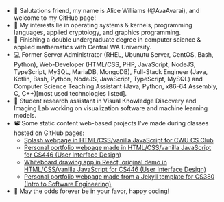 - 👋 Salutations friend, my name is Alice Williams (@AvaAvarai), and welcome to my GitHub page!
- 👀 My interests lie in operating systems & kernels, programming languages, applied cryptology, and graphics programming.
- 🌱 Finishing a double undergraduate degree in computer science & applied mathematics with Central WA University.
- :computer: Former Server Administrator (RHEL, Ubunutu Server, CentOS, Bash, Python), Web-Developer (HTML/CSS, PHP, JavaScript, NodeJS, TypeScript, MySQL, MariaDB, MongoDB), Full-Stack Engineer (Java, Kotlin, Bash, Python, NodeJS, JavaScript, TypeScript, MySQL) and Computer Science Teaching Assistant (Java, Python, x86-64 Assembly, C, C++)\[most used technologies listed\].
- :microscope: Student research assistant in Visual Knowledge Discovery and Imaging Lab working on visualization software and machine learning models.
- 📽️ Some static content web-based projects I've made during classes hosted on GitHub pages:
    + [Splash webpage in HTML/CSS/vanilla JavaScript for CWU CS Club](https://cwu-cs-club.github.io/club-webpage-splash/) 
    + [Personal portfolio webpage made in HTML/CSS/vanilla JavaScript for CS446 (User Interface Design)](https://avaavarai.github.io/cs446-portfolio-webpage/)  
    + [Whiteboard drawing app in React, original demo in HTML/CSS/vanilla JavaScript for CS446 (User Interface Design)](https://avaavarai.github.io/CS446_MapMaker/)
    + [Personal portfolio webpage made from a Jekyll template for CS380 (Intro to Software Engineering)](https://avaavarai.github.io/AvaAvarai.github.io.CS380/)
- 🎲 May the odds forever be in your favor, happy coding!
